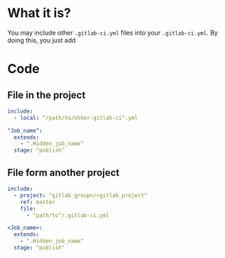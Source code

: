 #                What it is?

You may include other `.gitlab-ci.yml` files into your `.gitlab-ci.yml`.
By doing this, you just add 










#                Code

##               File in the project

```YAML
include:
  - local: ^/path/to/other-gitlab-ci^.yml

^Job_name^:
  extends:
    - ^.Hidden_job_name^
  stage: ^publish^
```









##             File form another project

```YAML
include:
  - project: ^gitlab_group>/<gitlab_project^
    ref: master
    file:
      - ^path/to^/.gitlab-ci.yml

<Job_name>:
  extends:
    - ^.Hidden_job_name^
  stage: ^publish^
```